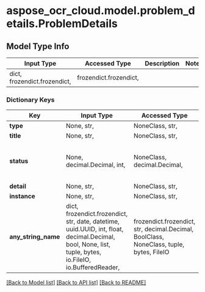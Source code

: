 # aspose_ocr_cloud.model.problem_details.ProblemDetails

## Model Type Info
Input Type | Accessed Type | Description | Notes
------------ | ------------- | ------------- | -------------
dict, frozendict.frozendict,  | frozendict.frozendict,  |  | 

### Dictionary Keys
Key | Input Type | Accessed Type | Description | Notes
------------ | ------------- | ------------- | ------------- | -------------
**type** | None, str,  | NoneClass, str,  |  | [optional] 
**title** | None, str,  | NoneClass, str,  |  | [optional] 
**status** | None, decimal.Decimal, int,  | NoneClass, decimal.Decimal,  |  | [optional] value must be a 32 bit integer
**detail** | None, str,  | NoneClass, str,  |  | [optional] 
**instance** | None, str,  | NoneClass, str,  |  | [optional] 
**any_string_name** | dict, frozendict.frozendict, str, date, datetime, uuid.UUID, int, float, decimal.Decimal, bool, None, list, tuple, bytes, io.FileIO, io.BufferedReader,  | frozendict.frozendict, str, decimal.Decimal, BoolClass, NoneClass, tuple, bytes, FileIO | any string name can be used but the value must be the correct type | [optional]

[[Back to Model list]](../../README.md#documentation-for-models) [[Back to API list]](../../README.md#documentation-for-api-endpoints) [[Back to README]](../../README.md)

